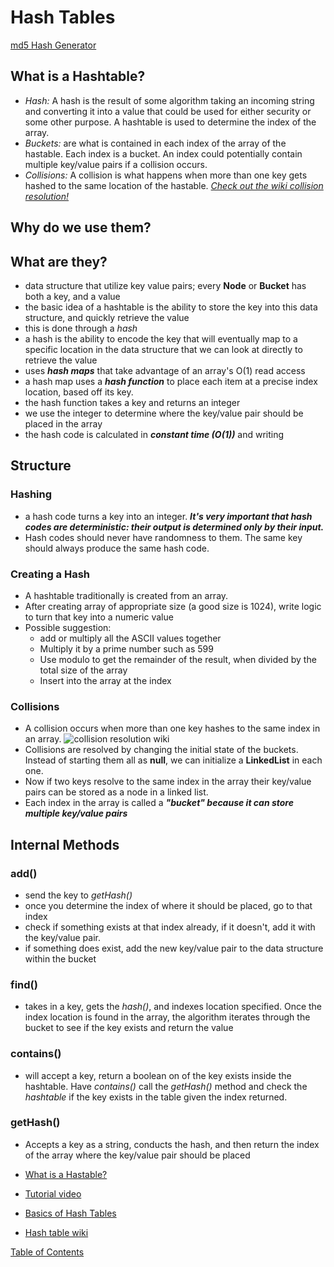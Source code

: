 # Hash Tables

[md5 Hash Generator](http://www.miraclesalad.com/webtools/md5.php)

## What is a Hashtable?

- _Hash:_ A hash is the result of some algorithm taking an incoming string and converting it into a value that could be used for either security or some other purpose. A hashtable is used to determine the index of the array.
- _Buckets:_ are what is contained in each index of the array of the hastable. Each index is a bucket. An index could potentially contain multiple key/value pairs if a collision occurs.
- _Collisions:_ A collision is what happens when more than one key gets hashed to the same location of the hastable. [_Check out the wiki collision resolution!_](https://en.wikipedia.org/wiki/Hash_table#Collision_resolution)

## Why do we use them?

## What are they?

- data structure that utilize key value pairs; every **Node** or **Bucket** has both a key, and a value
- the basic idea of a hashtable is the ability to store the key into this data structure, and quickly retrieve the value
- this is done through a _hash_
- a hash is the ability to encode the key that will eventually map to a specific location in the data structure that we can look at directly to retrieve the value
- uses **_hash maps_** that take advantage of an array's O(1) read access
- a hash map uses a **_hash function_** to place each item at a precise index location, based off its key.
- the hash function takes a key and returns an integer
- we use the integer to determine where the key/value pair should be placed in the array
- the hash code is calculated in **_constant time (O(1))_** and writing

## Structure

### Hashing

- a hash code turns a key into an integer. **_It's very important that hash codes are deterministic: their output is determined only by their input._**
- Hash codes should never have randomness to them. The same key should always produce the same hash code.

### Creating a Hash

- A hashtable traditionally is created from an array.
- After creating array of appropriate size (a good size is 1024), write logic to turn that key into a numeric value
- Possible suggestion:
  - add or multiply all the ASCII values together
  - Multiply it by a prime number such as 599
  - Use modulo to get the remainder of the result, when divided by the total size of the array
  - Insert into the array at the index

### Collisions

- A collision occurs when more than one key hashes to the same index in an array.
  ![collision resolution wiki](img/hash1.png)
- Collisions are resolved by changing the initial state of the buckets. Instead of starting them all as **null**, we can initialize a **LinkedList** in each one.
- Now if two keys resolve to the same index in the array their key/value pairs can be stored as a node in a linked list.
- Each index in the array is called a **_"bucket" because it can store multiple key/value pairs_**

## Internal Methods

### add()

- send the key to _getHash()_
- once you determine the index of where it should be placed, go to that index
- check if something exists at that index already, if it doesn't, add it with the key/value pair.
- if something does exist, add the new key/value pair to the data structure within the bucket

### find()

- takes in a key, gets the _hash()_, and indexes location specified. Once the index location is found in the array, the algorithm iterates through the bucket to see if the key exists and return the value

### contains()

- will accept a key, return a boolean on of the key exists inside the hashtable. Have _contains()_ call the _getHash()_ method and check the _hashtable_ if the key exists in the table given the index returned.

### getHash()

- Accepts a key as a string, conducts the hash, and then return the index of the array where the key/value pair should be placed

- [What is a Hastable?](https://codefellows.github.io/common_curriculum/data_structures_and_algorithms/Code_401/class-30/resources/Hashtables.html)
- [Tutorial video](https://www.youtube.com/watch?v=MfhjkfocRR0)
- [Basics of Hash Tables](https://www.hackerearth.com/practice/data-structures/hash-tables/basics-of-hash-tables/tutorial/)
- [Hash table wiki](https://en.wikipedia.org/wiki/Hash_table)

[Table of Contents](../README.md)
